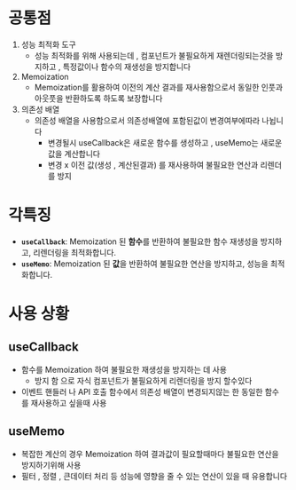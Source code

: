 # 공통점

1. 성능 최적화 도구
   - 성능 최적화를 위해 사용되는데 , 컴포넌트가 불필요하게 재렌더링되는것을 방지하고 , 특정값이나 함수의 재생성을 방지합니다
2. Memoization
   - Memoization를 활용하여 이전의 계산 결과를 재사용함으로서 동일한 인풋과 아웃풋을 반환하도록 하도록 보장합니다
3. 의존성 배열
   - 의존성 배열을 사용함으로서 의존성배열에 포함된값이 변경여부에따라 나뉩니다
     - 변경될시 useCallback은 새로운 함수를 생성하고 , useMemo는 새로운 값을 계산합니다
     - 변경 x 이전 값(생성 , 계산된결과) 를 재사용하여 불필요한 연산과 리렌더를 방지

# 각특징

- **`useCallback`**: Memoization 된 **함수**를 반환하여 불필요한 함수 재생성을 방지하고, 리렌더링을 최적화합니다.
- **`useMemo`**: Memoization 된 **값**을 반환하여 불필요한 연산을 방지하고, 성능을 최적화합니다.

# 사용 상황

## useCallback

- 함수를 Memoization 하여 불필요한 재생성을 방지하는 데 사용
  - 방지 함 으로 자식 컴포넌트가 불필요하게 리렌더링을 방지 할수있다
- 이벤트 핸들러 나 API 호출 함수에서 의존성 배열이 변경되지않는 한 동일한 함수 를 재사용하고 싶을때 사용

## useMemo

- 복잡한 계산의 경우 Memoization 하여 결과값이 필요할때마다 불필요한 연산을 방지하기위해 사용
- 필터 , 정렬 , 큰데이터 처리 등 성능에 영향을 줄 수 있는 연산이 있을 때 유용합니다

